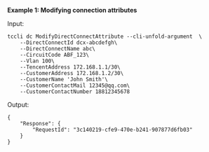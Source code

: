 **Example 1: Modifying connection attributes**



Input: 

```
tccli dc ModifyDirectConnectAttribute --cli-unfold-argument  \
    --DirectConnectId dcx-abcdefgh\
    --DirectConnectName abc\
    --CircuitCode ABF_123\
    --Vlan 100\
    --TencentAddress 172.168.1.1/30\
    --CustomerAddress 172.168.1.2/30\
    --CustomerName 'John Smith'\
    --CustomerContactMail 12345@qq.com\
    --CustomerContactNumber 18812345678
```

Output: 
```
{
    "Response": {
        "RequestId": "3c140219-cfe9-470e-b241-907877d6fb03"
    }
}
```

